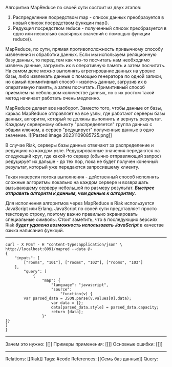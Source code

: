 Алгоритма MapReduce по своей сути состоит из двух этапов:
1. Распределение посредством map - список данных преобразуется в новый список посредством функции map(). 
2. Редукция посредством reduce - полученный список преобразуется в одно или несколько скалярных значений с помощью функции reduce(). 

MapReduce, по сути, прямая противоположность привычному способу извлечения и обработки данных. Если мы используем реляционную базу данных, то перед тем как что-то посчитать нам необходимо извлечь данные, загрузить их в оперативную память и затем посчитать. На самом деле можно выполнять агрегирование данных на уровне базы, либо извлекать данные с помощью генератора по одной записи, но самый примитивный способ - извлечь данные, загрузив их в оперативную память, а затем посчитать. Примитивный способ приемлем на небольшом количестве данных, но с их ростом такой метод начинает работать очень медленно. 

MapReduce делает все наоборот. Заместо того, чтобы данные от базы, каркас MapReduce отправляет на все узлы, где работают серверы базы данных, алгоритм, который те должны выполнить и вернуть результат. Каждому серверному объекту "распределяется" группа данных с общим ключом, а сервер "редуцирует" полученные данные в одно значение. 
![[Pasted image 20231109085725.png]]

В случае Riak, серверы базы данных отвечают за распределение и редукцию на каждом узле. Редуцированные значения передаются на следующий круг, где какой-то сервер (обычно отправляющий запрос) редуцирует их дальше - до тех пор, пока не будет получен конечный результат, который уже передаются запросившему клиенту. 

Такая инверсия потока выполнения - действенный способ исполнять сложные алгоритмы локально на каждом сервере и возвращать вызывающему серверу небольшой по размеру результат. 
***Быстрее отправить алгоритм к данным, чем данные к алгоритму***. 

Для исполнения алгоритмов через MapReduce в Riak используется JavaScript или Erlang. JavaScript по своей сути представляет просто текстовую строку, поэтому важно правильно экранировать специальные символы. 
Стоит заметить, что в последующих версиях Riak ***будет удалена возможность использовать JavaScript*** в качестве языка написания функций. 

___
```
curl - X POST - H "content-type:application/json" \
http://localhost:8091/mapred --data @-
{
    "inputs": [
        ["rooms", "101"], ["rooms", "102"], ["rooms", "103"]
    ],
        "query": [
            {
                "map": {
                    "language": "javascript",
                    "source":
                        "function(v) {
        var parsed_data = JSON.parse(v.values[0].data);
                    var data = {};
                    data[parsed_data.style] = parsed_data.capacity;
                    return [data];
                }"
}}
]
}
```
___
Зачем это нужно: [[]] 
Примеры применения: [[]] 
Основные ошибки: [[]]
___
Relations: [[Riak]] 
Tags: #code
References: [[Семь баз данных]] 
Query: 